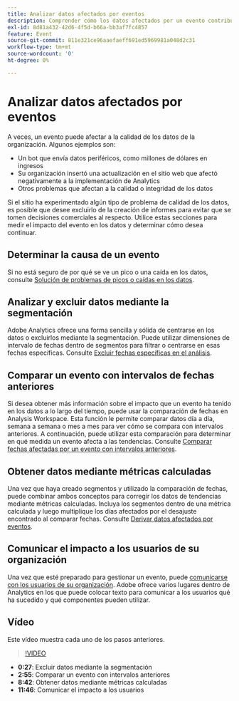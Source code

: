 ```yaml
---
title: Analizar datos afectados por eventos
description: Comprender cómo los datos afectados por un evento contribuyen a la calidad general de los datos.
exl-id: 8d81a432-42d6-4f5d-b66a-bb3af7fc4857
feature: Event
source-git-commit: 811e321ce96aaefaeff691ed5969981a048d2c31
workflow-type: tm+mt
source-wordcount: '0'
ht-degree: 0%

---
```


# Analizar datos afectados por eventos

A veces, un evento puede afectar a la calidad de los datos de la organización. Algunos ejemplos son:

* Un bot que envía datos periféricos, como millones de dólares en ingresos
* Su organización insertó una actualización en el sitio web que afectó negativamente a la implementación de Analytics
* Otros problemas que afectan a la calidad o integridad de los datos

Si el sitio ha experimentado algún tipo de problema de calidad de los datos, es posible que desee excluirlo de la creación de informes para evitar que se tomen decisiones comerciales al respecto. Utilice estas secciones para medir el impacto del evento en los datos y determinar cómo desea continuar.

## Determinar la causa de un evento

Si no está seguro de por qué se ve un pico o una caída en los datos, consulte [Solución de problemas de picos o caídas en los datos](spikes-drops.md).

## Analizar y excluir datos mediante la segmentación

Adobe Analytics ofrece una forma sencilla y sólida de centrarse en los datos o excluirlos mediante la segmentación. Puede utilizar dimensiones de intervalo de fechas dentro de segmentos para filtrar o centrarse en esas fechas específicas. Consulte [Excluir fechas específicas en el análisis](segments.md).

## Comparar un evento con intervalos de fechas anteriores

Si desea obtener más información sobre el impacto que un evento ha tenido en los datos a lo largo del tiempo, puede usar la comparación de fechas en Analysis Workspace. Esta función le permite comparar datos día a día, semana a semana o mes a mes para ver cómo se compara con intervalos anteriores. A continuación, puede utilizar esta comparación para determinar en qué medida un evento afecta a las tendencias. Consulte [Comparar fechas afectadas por un evento con intervalos anteriores](compare-dates.md).

## Obtener datos mediante métricas calculadas

Una vez que haya creado segmentos y utilizado la comparación de fechas, puede combinar ambos conceptos para corregir los datos de tendencias mediante métricas calculadas. Incluya los segmentos dentro de una métrica calculada y luego multiplique los días afectados por el desajuste encontrado al comparar fechas. Consulte [Derivar datos afectados por eventos](calcmetrics.md).

## Comunicar el impacto a los usuarios de su organización

Una vez que esté preparado para gestionar un evento, puede [comunicarse con los usuarios de su organización](communicate.md). Adobe ofrece varios lugares dentro de Analytics en los que puede colocar texto para comunicar a los usuarios qué ha sucedido y qué componentes pueden utilizar.

## Vídeo

Este vídeo muestra cada uno de los pasos anteriores.

>[!VIDEO](https://video.tv.adobe.com/v/33316?quality=12)

* **0:27**: Excluir datos mediante la segmentación
* **2:55**: Comparar un evento con intervalos anteriores
* **8:42**: Obtener datos mediante métricas calculadas
* **11:46**: Comunicar el impacto a los usuarios
